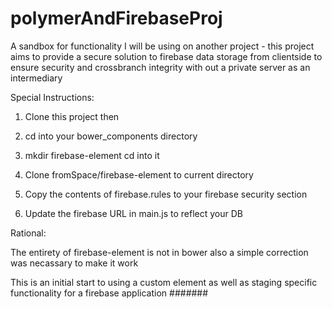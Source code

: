 # polymerAndFirebaseProj
A sandbox for functionality I will be using on another project - 
this project aims to provide a secure solution to firebase data 
storage from clientside to ensure security and crossbranch integrity 
with out a private server as an intermediary


Special Instructions:

1. Clone this project then

2. cd into your bower_components directory

3. mkdir firebase-element cd into it

4. Clone fromSpace/firebase-element to current directory

5. Copy the contents of firebase.rules to your firebase security section

6. Update the firebase URL in main.js to reflect your DB

Rational:

The entirety of firebase-element is not in bower
also a simple correction was necassary to make it work

This is an initial start to using a custom element as well as 
staging specific functionality for a firebase application
#######
